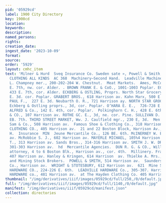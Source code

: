 ```yaml
---
pid: '05929cd'
label: 1900 City Directory
key: 1900cd
location: 
keywords: 
description: 
named_persons: 
rights: 
creation_date: 
ingest_date: '2023-10-09'
format: 
source: 
order: '5929'
layout: cmhc_item
text: 'Milner & Hurd  Sveq Insurance Co. Sweden sate », Powell & Smith, Agts,  BICYCLING
  CLOTHING ALL KINDS  AC 368  Machinery—Second Hand.  Leadville Machinery Depot, Thomas
  L. Champney mer., 200-202-204 W. Chestnut.  Meat Markets.  Ames, McCollum & Son,
  E. 7th, nw. cor. Alder. . BROWN FRANK E. & CoO., 1001-1003 Poplar. ECKHARDT H. G.,
  433 E. 7th, cor. Alder. ECKBERG & OSTLING, Proprs. North Star Grocery Store, 142
  E. 3d. cor. Poplar. GRABERT BROS., 618 Harrison av. Kahn Marx, 500 E. 10th. KROELLING
  PAUL F.,  227 E. 3d. Neubarth O. R., 721 Harrison ay. NORTH STAR GROCERY  STORE,
  Eckberg & Ostling proprs., 3d, cor. Poplar. O’HARA E. E.,  726-728 E. 6th. POLKINGHORN
  ALFRED & Co., 142 E. 4th, cor. Poplar.  Polkinghorn C. H., 428 E. 6th. REILLY JOHN
  & CO., 107 Harrison av. ROTHE GC. E., 3d, ne. cor. Pine. SULLIVAN D. D. & CO., 200
  EB. 7th. THIRD STREET MARKET, Ww. J. Caulfield mgr., 230 E, 3d.  Men’s Furnishers.  Berry
  Sam & Co., 508 Harrison av.  Famous Shoe & Clothing Co., 318 Harrison av.  HAYDEN
  CLOTHING CO., 405 Harrison av.  21 and 22 Boston Block, Harrison Av., Cor. 4th Street.  TOMKINS
  H.  Insurance  MIN  Jeune Mercantile Co., 126 BE. 6th. McINERNEY W. E 520 Harrison
  av. McRobbie S. J., 602 Harrison av. MAYERLE MICHAEL, 105%4 Harrison av. RUST FRED
  T., 313 Harrison av. Sands Bros., 314-316 Harrison av. SMITH J. W. DRY GOODS CoO.,
  301-303 Harrison av.  hd  Mercantile Agencies.  DUN R. G. & CO., William H. Nash
  attorney, 4 to 6 Boston Blk., Harrison av., cor. 4th.  Millinery. Frantz M. J. Miss,
  407 Harrison av. Hanley & Kringen, 614 Harrison  av. Thielke A. Mrs., 140 E. 6th.  Mine
  and Mining Stock Brokers.  POWELL & SMITH, 514 Harrison av.  Saunders Chas. F. &
  Co., Harrison av.  WRIGHT & STOTESBURY, 612 Harrison av.  621  Mine Supplies.  BEMAN
  HARDWARE CO., 224-226 E. 6th.  LEADVILLE HARDWARE Co., 305-307. Harrison av.  H.
  HARDWARE co., 481 Harrison av.  at The Hayden Clothing Co. 405 Harrison Ave. '
thumbnail: "/img/derivatives/iiif/images/05929cd/full/250,/0/default.jpg"
full: "/img/derivatives/iiif/images/05929cd/full/1140,/0/default.jpg"
manifest: "/img/derivatives/iiif/05929cd/manifest.json"
collection: directories
---
```

